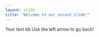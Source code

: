 ```yaml
---
layout: slide
title: "Welcome to our second slide!"
---
```

Your text kb
Use the left arrow to go back!
